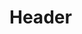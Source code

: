 <!-- TITLE: Helloworld -->
<!-- SUBTITLE: A quick summary of Helloworld -->

# Header

<script src="https://gist.github.com/hgoetendia/902aee33a2f46baab7e70291a5aea317.js"></script>